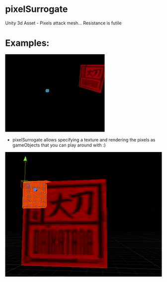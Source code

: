 # pixelSurrogate
Unity 3d Asset - Pixels attack mesh... Resistance is futile

# Examples:<br>
![anim1](https://github.com/eagleEggs/pixelSurrogate/blob/master/screenShots/pixelSurrogate_gif1.gif?raw=true)<br>

 - pixelSurrogate allows specifying a texture and rendering the pixels as gameObjects that you can play around with :)


![anim1](https://github.com/eagleEggs/pixelSurrogate/blob/master/screenShots/pixelSurrogate_quads.png?raw=true)<p><p>

